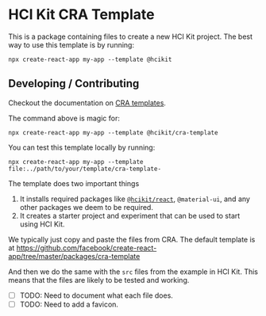 # HCI Kit CRA Template

This is a package containing files to create a new HCI Kit project. The best way to use this template is by running:

```{bash}
npx create-react-app my-app --template @hcikit
```

## Developing / Contributing

Checkout the documentation on [CRA templates](https://create-react-app.dev/docs/custom-templates/).

The command above is magic for:

```{bash}
npx create-react-app my-app --template @hcikit/cra-template
```

You can test this template locally by running:

```{bash}
npx create-react-app my-app --template file:../path/to/your/template/cra-template-
```

The template does two important things

1. It installs required packages like [`@hcikit/react`](github.com/hcikit/hcikit), `@material-ui`, and any other packages we deem to be required.
1. It creates a starter project and experiment that can be used to start using HCI Kit.

We typically just copy and paste the files from CRA. The default template is at https://github.com/facebook/create-react-app/tree/master/packages/cra-template

And then we do the same with the `src` files from the example in HCI Kit. This means that the files are likely to be tested and working.

- [ ] TODO: Need to document what each file does.
- [ ] TODO: Need to add a favicon.
